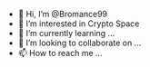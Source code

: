 - 👋 Hi, I’m @Bromance99
- 👀 I’m interested in Crypto Space
- 🌱 I’m currently learning ...
- 💞️ I’m looking to collaborate on ...
- 📫 How to reach me ...

<!---
Bromance99/Bromance99 is a ✨ special ✨ repository because its `README.md` (this file) appears on your GitHub profile.
You can click the Preview link to take a look at your changes.
--->
